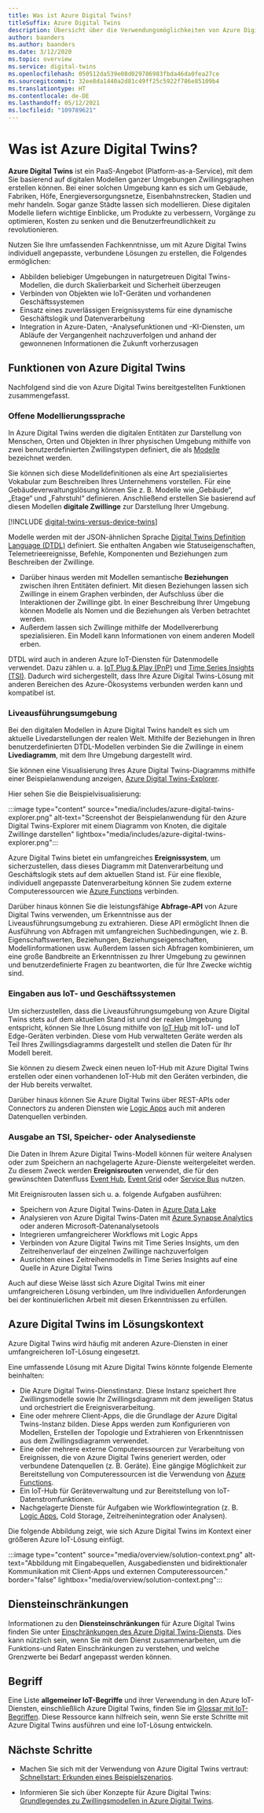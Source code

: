 ```yaml
---
title: Was ist Azure Digital Twins?
titleSuffix: Azure Digital Twins
description: Übersicht über die Verwendungsmöglichkeiten von Azure Digital Twins.
author: baanders
ms.author: baanders
ms.date: 3/12/2020
ms.topic: overview
ms.service: digital-twins
ms.openlocfilehash: 050512da539e08d029786983fbda46da0fea27ce
ms.sourcegitcommit: 32ee8da1440a2d81c49ff25c5922f786e85109b4
ms.translationtype: HT
ms.contentlocale: de-DE
ms.lasthandoff: 05/12/2021
ms.locfileid: "109789621"
---
```

# <a name="what-is-azure-digital-twins"></a>Was ist Azure Digital Twins?

**Azure Digital Twins** ist ein PaaS-Angebot (Platform-as-a-Service), mit dem Sie basierend auf digitalen Modellen ganzer Umgebungen Zwillingsgraphen erstellen können. Bei einer solchen Umgebung kann es sich um Gebäude, Fabriken, Höfe, Energieversorgungsnetze, Eisenbahnstrecken, Stadien und mehr handeln. Sogar ganze Städte lassen sich modellieren. Diese digitalen Modelle liefern wichtige Einblicke, um Produkte zu verbessern, Vorgänge zu optimieren, Kosten zu senken und die Benutzerfreundlichkeit zu revolutionieren.

Nutzen Sie Ihre umfassenden Fachkenntnisse, um mit Azure Digital Twins individuell angepasste, verbundene Lösungen zu erstellen, die Folgendes ermöglichen:
* Abbilden beliebiger Umgebungen in naturgetreuen Digital Twins-Modellen, die durch Skalierbarkeit und Sicherheit überzeugen
* Verbinden von Objekten wie IoT-Geräten und vorhandenen Geschäftssystemen
* Einsatz eines zuverlässigen Ereignissystems für eine dynamische Geschäftslogik und Datenverarbeitung
* Integration in Azure-Daten, -Analysefunktionen und -KI-Diensten, um Abläufe der Vergangenheit nachzuverfolgen und anhand der gewonnenen Informationen die Zukunft vorherzusagen

## <a name="azure-digital-twins-capabilities"></a>Funktionen von Azure Digital Twins

Nachfolgend sind die von Azure Digital Twins bereitgestellten Funktionen zusammengefasst.

### <a name="open-modeling-language"></a>Offene Modellierungssprache

In Azure Digital Twins werden die digitalen Entitäten zur Darstellung von Menschen, Orten und Objekten in Ihrer physischen Umgebung mithilfe von zwei benutzerdefinierten Zwillingstypen definiert, die als [Modelle](concepts-models.md) bezeichnet werden. 

Sie können sich diese Modelldefinitionen als eine Art spezialisiertes Vokabular zum Beschreiben Ihres Unternehmens vorstellen. Für eine Gebäudeverwaltungslösung können Sie z. B. Modelle wie „Gebäude“, „Etage“ und „Fahrstuhl“ definieren. Anschließend erstellen Sie basierend auf diesen Modellen **digitale Zwillinge** zur Darstellung Ihrer Umgebung.

[!INCLUDE [digital-twins-versus-device-twins](../../includes/digital-twins-versus-device-twins.md)]

Modelle werden mit der JSON-ähnlichen Sprache [Digital Twins Definition Language (DTDL)](https://github.com/Azure/opendigitaltwins-dtdl/blob/master/DTDL/v2/dtdlv2.md) definiert. Sie enthalten Angaben wie Statuseigenschaften, Telemetrieereignisse, Befehle, Komponenten und Beziehungen zum Beschreiben der Zwillinge.
* Darüber hinaus werden mit Modellen semantische **Beziehungen** zwischen ihren Entitäten definiert. Mit diesen Beziehungen lassen sich Zwillinge in einem Graphen verbinden, der Aufschluss über die Interaktionen der Zwillinge gibt. In einer Beschreibung Ihrer Umgebung können Modelle als Nomen und die Beziehungen als Verben betrachtet werden.
* Außerdem lassen sich Zwillinge mithilfe der Modellvererbung spezialisieren. Ein Modell kann Informationen von einem anderen Modell erben.

DTDL wird auch in anderen Azure IoT-Diensten für Datenmodelle verwendet. Dazu zählen u. a. [IoT Plug & Play (PnP)](../iot-pnp/overview-iot-plug-and-play.md) und [Time Series Insights (TSI)](../time-series-insights/overview-what-is-tsi.md). Dadurch wird sichergestellt, dass Ihre Azure Digital Twins-Lösung mit anderen Bereichen des Azure-Ökosystems verbunden werden kann und kompatibel ist.

### <a name="live-execution-environment"></a>Liveausführungsumgebung

Bei den digitalen Modellen in Azure Digital Twins handelt es sich um aktuelle Livedarstellungen der realen Welt. Mithilfe der Beziehungen in Ihren benutzerdefinierten DTDL-Modellen verbinden Sie die Zwillinge in einem **Livediagramm**, mit dem Ihre Umgebung dargestellt wird.

Sie können eine Visualisierung Ihres Azure Digital Twins-Diagramms mithilfe einer Beispielanwendung anzeigen, [Azure Digital Twins-Explorer](/samples/azure-samples/digital-twins-explorer/digital-twins-explorer/).

Hier sehen Sie die Beispielvisualisierung:

:::image type="content" source="media/includes/azure-digital-twins-explorer.png" alt-text="Screenshot der Beispielanwendung für den Azure Digital Twins-Explorer mit einem Diagramm von Knoten, die digitale Zwillinge darstellen" lightbox="media/includes/azure-digital-twins-explorer.png":::

Azure Digital Twins bietet ein umfangreiches **Ereignissystem**, um sicherzustellen, dass dieses Diagramm mit Datenverarbeitung und Geschäftslogik stets auf dem aktuellen Stand ist. Für eine flexible, individuell angepasste Datenverarbeitung können Sie zudem externe Computeressourcen wie [Azure Functions](../azure-functions/functions-overview.md) verbinden.

Darüber hinaus können Sie die leistungsfähige **Abfrage-API** von Azure Digital Twins verwenden, um Erkenntnisse aus der Liveausführungsumgebung zu extrahieren. Diese API ermöglicht Ihnen die Ausführung von Abfragen mit umfangreichen Suchbedingungen, wie z. B. Eigenschaftswerten, Beziehungen, Beziehungseigenschaften, Modellinformationen usw. Außerdem lassen sich Abfragen kombinieren, um eine große Bandbreite an Erkenntnissen zu Ihrer Umgebung zu gewinnen und benutzerdefinierte Fragen zu beantworten, die für Ihre Zwecke wichtig sind.

### <a name="input-from-iot-and-business-systems"></a>Eingaben aus IoT- und Geschäftssystemen

Um sicherzustellen, dass die Liveausführungsumgebung von Azure Digital Twins stets auf dem aktuellen Stand ist und der realen Umgebung entspricht, können Sie Ihre Lösung mithilfe von [IoT Hub](../iot-hub/about-iot-hub.md) mit IoT- und IoT Edge-Geräten verbinden. Diese vom Hub verwalteten Geräte werden als Teil Ihres Zwillingsdiagramms dargestellt und stellen die Daten für Ihr Modell bereit.

Sie können zu diesem Zweck einen neuen IoT-Hub mit Azure Digital Twins erstellen oder einen vorhandenen IoT-Hub mit den Geräten verbinden, die der Hub bereits verwaltet.

Darüber hinaus können Sie Azure Digital Twins über REST-APIs oder Connectors zu anderen Diensten wie [Logic Apps](../logic-apps/logic-apps-overview.md) auch mit anderen Datenquellen verbinden.

### <a name="output-to-tsi-storage-and-analytics"></a>Ausgabe an TSI, Speicher- oder Analysedienste

Die Daten in Ihrem Azure Digital Twins-Modell können für weitere Analysen oder zum Speichern an nachgelagerte Azure-Dienste weitergeleitet werden. Zu diesem Zweck werden **Ereignisrouten** verwendet, die für den gewünschten Datenfluss [Event Hub](../event-hubs/event-hubs-about.md), [Event Grid](../event-grid/overview.md) oder [Service Bus](../service-bus-messaging/service-bus-messaging-overview.md) nutzen.

Mit Ereignisrouten lassen sich u. a. folgende Aufgaben ausführen:
* Speichern von Azure Digital Twins-Daten in [Azure Data Lake](../storage/blobs/data-lake-storage-introduction.md)
* Analysieren von Azure Digital Twins-Daten mit [Azure Synapse Analytics](../synapse-analytics/sql-data-warehouse/sql-data-warehouse-overview-what-is.md) oder anderen Microsoft-Datenanalysetools
* Integrieren umfangreicherer Workflows mit Logic Apps
* Verbinden von Azure Digital Twins mit Time Series Insights, um den Zeitreihenverlauf der einzelnen Zwillinge nachzuverfolgen
* Ausrichten eines Zeitreihenmodells in Time Series Insights auf eine Quelle in Azure Digital Twins

Auch auf diese Weise lässt sich Azure Digital Twins mit einer umfangreicheren Lösung verbinden, um Ihre individuellen Anforderungen bei der kontinuierlichen Arbeit mit diesen Erkenntnissen zu erfüllen.

## <a name="azure-digital-twins-in-a-solution-context"></a>Azure Digital Twins im Lösungskontext

Azure Digital Twins wird häufig mit anderen Azure-Diensten in einer umfangreicheren IoT-Lösung eingesetzt. 

Eine umfassende Lösung mit Azure Digital Twins könnte folgende Elemente beinhalten:
* Die Azure Digital Twins-Dienstinstanz. Diese Instanz speichert Ihre Zwillingsmodelle sowie Ihr Zwillingsdiagramm mit dem jeweiligen Status und orchestriert die Ereignisverarbeitung.
* Eine oder mehrere Client-Apps, die die Grundlage der Azure Digital Twins-Instanz bilden. Diese Apps werden zum Konfigurieren von Modellen, Erstellen der Topologie und Extrahieren von Erkenntnissen aus dem Zwillingsdiagramm verwendet.
* Eine oder mehrere externe Computeressourcen zur Verarbeitung von Ereignissen, die von Azure Digital Twins generiert werden, oder verbundene Datenquellen (z. B. Geräte). Eine gängige Möglichkeit zur Bereitstellung von Computeressourcen ist die Verwendung von [Azure Functions](../azure-functions/functions-overview.md).
* Ein IoT-Hub für Geräteverwaltung und zur Bereitstellung von IoT-Datenstromfunktionen.
* Nachgelagerte Dienste für Aufgaben wie Workflowintegration (z. B. [Logic Apps](../logic-apps/logic-apps-overview.md), Cold Storage, Zeitreihenintegration oder Analysen).

Die folgende Abbildung zeigt, wie sich Azure Digital Twins im Kontext einer größeren Azure IoT-Lösung einfügt.

:::image type="content" source="media/overview/solution-context.png" alt-text="Abbildung mit Eingabequellen, Ausgabediensten und bidirektionaler Kommunikation mit Client-Apps und externen Computeressourcen." border="false" lightbox="media/overview/solution-context.png":::

## <a name="service-limits"></a>Diensteinschränkungen

Informationen zu den **Diensteinschränkungen** für Azure Digital Twins finden Sie unter [Einschränkungen des Azure Digital Twins-Diensts](reference-service-limits.md). Dies kann nützlich sein, wenn Sie mit dem Dienst zusammenarbeiten, um die Funktions-und Raten Einschränkungen zu verstehen, und welche Grenzwerte bei Bedarf angepasst werden können.

## <a name="terminology"></a>Begriff

Eine Liste **allgemeiner IoT-Begriffe** und ihrer Verwendung in den Azure IoT-Diensten, einschließlich Azure Digital Twins, finden Sie im [Glossar mit IoT-Begriffen](../iot-fundamentals/iot-glossary.md?toc=/azure/digital-twins/toc.json&bc=/azure/digital-twins/breadcrumb/toc.json). Diese Ressource kann hilfreich sein, wenn Sie erste Schritte mit Azure Digital Twins ausführen und eine IoT-Lösung entwickeln.

## <a name="next-steps"></a>Nächste Schritte

* Machen Sie sich mit der Verwendung von Azure Digital Twins vertraut: [Schnellstart: Erkunden eines Beispielszenarios](quickstart-azure-digital-twins-explorer.md).

* Informieren Sie sich über Konzepte für Azure Digital Twins: [Grundlegendes zu Zwillingsmodellen in Azure Digital Twins](concepts-models.md).